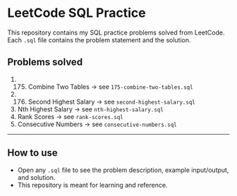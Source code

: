 # LeetCode SQL Practice

This repository contains my SQL practice problems solved from LeetCode.  
Each `.sql` file contains the problem statement and the solution.

## Problems solved

1. 175. Combine Two Tables → see `175-combine-two-tables.sql`
2. 176. Second Highest Salary → see `second-highest-salary.sql`
3. Nth Highest Salary → see `nth-highest-salary.sql`
4. Rank Scores → see `rank-scores.sql`
5. Consecutive Numbers → see `consecutive-numbers.sql`

---

## How to use

- Open any `.sql` file to see the problem description, example input/output, and solution.  
- This repository is meant for learning and reference.
